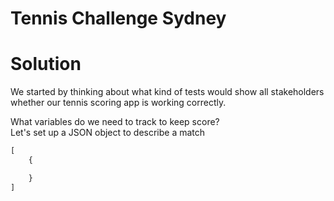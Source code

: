 # Tennis Challenge Sydney

# Solution

We started by thinking about what kind of tests would show all stakeholders whether our tennis scoring app is working correctly.

What variables do we need to track to keep score?  
Let's set up a JSON object to describe a match

```javascript
[
    { 

    }
]
```
